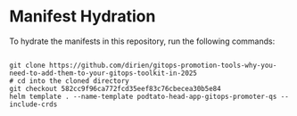 
# Manifest Hydration

To hydrate the manifests in this repository, run the following commands:

```shell

git clone https://github.com/dirien/gitops-promotion-tools-why-you-need-to-add-them-to-your-gitops-toolkit-in-2025
# cd into the cloned directory
git checkout 582cc9f96ca772fcd35eef83c76cbecea30b5e84
helm template . --name-template podtato-head-app-gitops-promoter-qs --include-crds
```